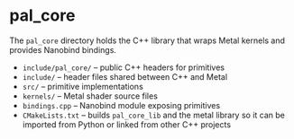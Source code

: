 # pal_core

The `pal_core` directory holds the C++ library that wraps Metal kernels and provides Nanobind bindings.

- `include/pal_core/` – public C++ headers for primitives
- `include/` – header files shared between C++ and Metal
- `src/` – primitive implementations
- `kernels/` – Metal shader source files
- `bindings.cpp` – Nanobind module exposing primitives
- `CMakeLists.txt` – builds `pal_core_lib` and the metal library so it can be imported from Python or linked from other C++ projects
